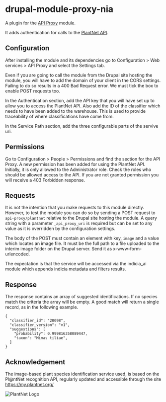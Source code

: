 # drupal-module-proxy-nia

A plugin for the [API Proxy](https://www.drupal.org/project/api_proxy) module.

It adds authentication for calls to the 
[PlantNet API](https://my.plantnet.org/doc).

## Configuration
After installing the module and its dependencies go to Configuration > Web 
services > API Proxy and select the Settings tab.

Even if you are going to call the module from the Drupal site hosting the
module, you will have to add the domain of your client in the CORS settings.
Failing to do so results in a 400 Bad Request error. We must tick the box to
enable POST requests too.

In the Authentication section, add the API key that you
will have set up to allow you to access the PlantNet API. Also add the ID
of the classifier which needs to have been added to the warehouse. This is used
to provide traceability of where classifications have come from.

In the Service Path section, add the three configurable parts of the servive 
uri.

## Permissions
Go to Configuration > People > Permissions and find the section for the API
Proxy. A new permission has been added for using the PlantNet API. Initially,
it is only allowed to the Administrator role. Check the roles who should be
allowed access to the API. If you are not granted permission you will receive a
403 Forbidden response.

## Requests
It is not the intention that you make requests to this module directly. However,
to test the module you can do so by sending a POST request to 
`api-proxy/plantnet` relative to the Drupal site hosting the module. A query
string with a parameter `_api_proxy_uri` is required but can be set to any value
as it is overridden by the configuration settings.

The body of the POST must contain an element with key, `image` and a value which
locates an image file. It must be the full path to a file uploaded to the 
interim image folder on the Drupal server. Send it as x-www-form-urlencoded.

The expectation is that the service will be accessed via the indicia_ai
module which appends indicia metadata and filters results.

## Response
The response contains an array of suggested identifications. If no species match
the criteria the array will be empty. A good match will return a single record,
as in the following example.

```
{
  "classifier_id": "20098",
  "classifier_version": "v1",
  "suggestions": [
    "probability": 0.999816358089447,
    "taxon": "Mimas tiliae",
  ]
}
```
## Acknowledgement
The image-based plant species identification service used, is based on the
Pl@ntNet recognition API, regularly updated and accessible through the site
https://my.plantnet.org/

![PlantNet Logo](https://user-images.githubusercontent.com/2545390/196983533-2d1bdf51-2112-4621-9c08-afc8a7c50170.png)